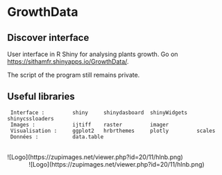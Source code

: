 # GrowthData

## Discover interface

User interface in R Shiny for analysing plants growth.
Go on https://sithamfr.shinyapps.io/GrowthData/.

The script of the program still remains private.

## Useful libraries

     Interface :         shiny     shinydasboard  shinyWidgets   shinycssloaders
     Images :            ijtiff    raster         imager
     Visualisation :     ggplot2   hrbrthemes     plotly         scales
     Données :           data.table

<br>
![Logo](https://zupimages.net/viewer.php?id=20/11/hlnb.png)
<div align="center">
![Logo](https://zupimages.net/viewer.php?id=20/11/hlnb.png)
</div>


